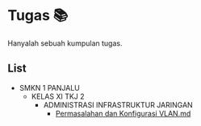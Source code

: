# Tugas 📚
Hanyalah sebuah kumpulan tugas.

## List

- SMKN 1 PANJALU
  - KELAS XI TKJ 2
    - ADMINISTRASI INFRASTRUKTUR JARINGAN
      - [Permasalahan dan Konfigurasi VLAN.md](https://github.com/Rakemoon/task/blob/master/SMKN%201%20PANJALU/KELAS%20XI%20TKJ%202/ADMINISTRASI%20INFRASTRUKTUR%20JARINGAN/Permasalahan%20dan%20Konfigurasi%20VLAN.md)
